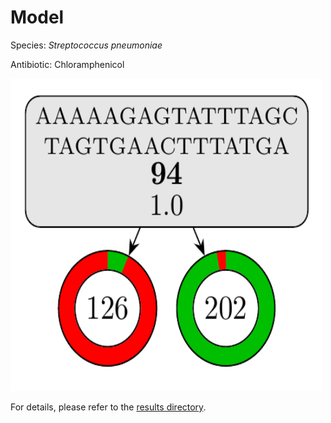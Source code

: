 
# Model

Species: *Streptococcus pneumoniae*

Antibiotic: Chloramphenicol

<img src="./model.png" width=500 height=500 />

For details, please refer to the [results directory](../../../../../results/cart_b/streptococcus%20pneumoniae/chloramphenicol/repeat_4/).

